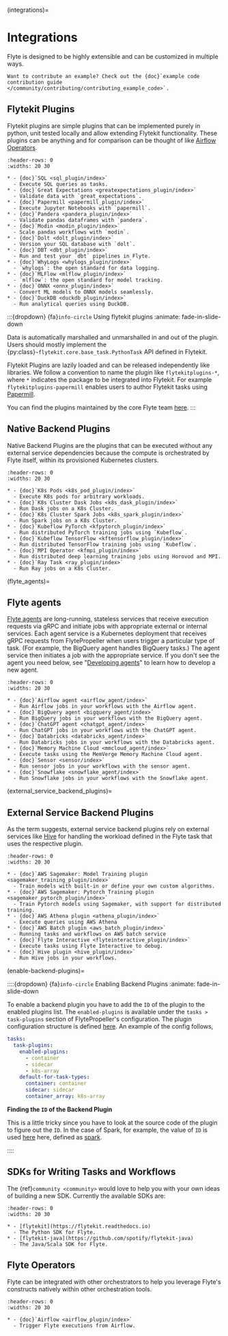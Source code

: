 (integrations)=
# Integrations

Flyte is designed to be highly extensible and can be customized in multiple ways.

```{note}
Want to contribute an example? Check out the {doc}`example code contribution guide </community/contributing/contributing_example_code>`.
```

## Flytekit Plugins

Flytekit plugins are simple plugins that can be implemented purely in python, unit tested locally and allow extending
Flytekit functionality. These plugins can be anything and for comparison can be thought of like
[Airflow Operators](https://airflow.apache.org/docs/apache-airflow/stable/howto/operator/index.html).

```{list-table}
:header-rows: 0
:widths: 20 30

* - {doc}`SQL <sql_plugin/index>`
  - Execute SQL queries as tasks.
* - {doc}`Great Expectations <greatexpectations_plugin/index>`
  - Validate data with `great_expectations`.
* - {doc}`Papermill <papermill_plugin/index>`
  - Execute Jupyter Notebooks with `papermill`.
* - {doc}`Pandera <pandera_plugin/index>`
  - Validate pandas dataframes with `pandera`.
* - {doc}`Modin <modin_plugin/index>`
  - Scale pandas workflows with `modin`.
* - {doc}`Dolt <dolt_plugin/index>`
  - Version your SQL database with `dolt`.
* - {doc}`DBT <dbt_plugin/index>`
  - Run and test your `dbt` pipelines in Flyte.
* - {doc}`WhyLogs <whylogs_plugin/index>`
  - `whylogs`: the open standard for data logging.
* - {doc}`MLFlow <mlflow_plugin/index>`
  - `mlflow`: the open standard for model tracking.
* - {doc}`ONNX <onnx_plugin/index>`
  - Convert ML models to ONNX models seamlessly.
* - {doc}`DuckDB <duckdb_plugin/index>`
  - Run analytical queries using DuckDB.
```

:::{dropdown} {fa}`info-circle` Using flytekit plugins
:animate: fade-in-slide-down

Data is automatically marshalled and unmarshalled in and out of the plugin. Users should mostly implement the
{py:class}`~flytekit.core.base_task.PythonTask` API defined in Flytekit.

Flytekit Plugins are lazily loaded and can be released independently like libraries. We follow a convention to name the
plugin like `flytekitplugins-*`, where `*` indicates the package to be integrated into Flytekit. For example
`flytekitplugins-papermill` enables users to author Flytekit tasks using [Papermill](https://papermill.readthedocs.io/en/latest/).

You can find the plugins maintained by the core Flyte team [here](https://github.com/flyteorg/flytekit/tree/master/plugins).
:::

## Native Backend Plugins

Native Backend Plugins are the plugins that can be executed without any external service dependencies because the compute is
orchestrated by Flyte itself, within its provisioned Kubernetes clusters.

```{list-table}
:header-rows: 0
:widths: 20 30

* - {doc}`K8s Pods <k8s_pod_plugin/index>`
  - Execute K8s pods for arbitrary workloads.
* - {doc}`K8s Cluster Dask Jobs <k8s_dask_plugin/index>`
  - Run Dask jobs on a K8s Cluster.
* - {doc}`K8s Cluster Spark Jobs <k8s_spark_plugin/index>`
  - Run Spark jobs on a K8s Cluster.
* - {doc}`Kubeflow PyTorch <kfpytorch_plugin/index>`
  - Run distributed PyTorch training jobs using `Kubeflow`.
* - {doc}`Kubeflow TensorFlow <kftensorflow_plugin/index>`
  - Run distributed TensorFlow training jobs using `Kubeflow`.
* - {doc}`MPI Operator <kfmpi_plugin/index>`
  - Run distributed deep learning training jobs using Horovod and MPI.
* - {doc}`Ray Task <ray_plugin/index>`
  - Run Ray jobs on a K8s Cluster.
```

(flyte_agents)=
## Flyte agents

[Flyte agents](https://docs.flyte.org/en/latest/flyte_agents/index.html) are long-running, stateless services that receive execution requests via gRPC and initiate jobs with appropriate external or internal services. Each agent service is a Kubernetes deployment that receives gRPC requests from FlytePropeller when users trigger a particular type of task. (For example, the BigQuery agent handles BigQuery tasks.) The agent service then initiates a job with the appropriate service. If you don't see the agent you need below, see "[Developing agents](https://docs.flyte.org/en/latest/flyte_agents/developing_agents.html)" to learn how to develop a new agent.

```{list-table}
:header-rows: 0
:widths: 20 30

* - {doc}`Airflow agent <airflow_agent/index>`
  - Run Airflow jobs in your workflows with the Airflow agent.
* - {doc}`BigQuery agent <bigquery_agent/index>`
  - Run BigQuery jobs in your workflows with the BigQuery agent.
* - {doc}`ChatGPT agent <chatgpt_agent/index>`
  - Run ChatGPT jobs in your workflows with the ChatGPT agent.
* - {doc}`Databricks <databricks_agent/index>`
  - Run Databricks jobs in your workflows with the Databricks agent.
* - {doc}`Memory Machine Cloud <mmcloud_agent/index>`
  - Execute tasks using the MemVerge Memory Machine Cloud agent.
* - {doc}`Sensor <sensor/index>`
  - Run sensor jobs in your workflows with the sensor agent.
* - {doc}`Snowflake <snowflake_agent/index>`
  - Run Snowflake jobs in your workflows with the Snowflake agent.
```

(external_service_backend_plugins)=

## External Service Backend Plugins

As the term suggests, external service backend plugins rely on external services like
[Hive](https://docs.qubole.com/en/latest/user-guide/engines/hive/index.html) for handling the workload defined in the Flyte task that uses the respective plugin.

```{list-table}
:header-rows: 0
:widths: 20 30

* - {doc}`AWS Sagemaker: Model Training plugin <sagemaker_training_plugin/index>`
  - Train models with built-in or define your own custom algorithms.
* - {doc}`AWS Sagemaker: Pytorch Training plugin <sagemaker_pytorch_plugin/index>`
  - Train Pytorch models using Sagemaker, with support for distributed training.
* - {doc}`AWS Athena plugin <athena_plugin/index>`
  - Execute queries using AWS Athena
* - {doc}`AWS Batch plugin <aws_batch_plugin/index>`
  - Running tasks and workflows on AWS batch service
* - {doc}`Flyte Interactive <flyteinteractive_plugin/index>`
  - Execute tasks using Flyte Interactive to debug.
* - {doc}`Hive plugin <hive_plugin/index>`
  - Run Hive jobs in your workflows.
```

(enable-backend-plugins)=

::::{dropdown} {fa}`info-circle` Enabling Backend Plugins
:animate: fade-in-slide-down

To enable a backend plugin you have to add the `ID` of the plugin to the enabled plugins list. The `enabled-plugins` is available under the `tasks > task-plugins` section of FlytePropeller's configuration.
The plugin configuration structure is defined [here](https://pkg.go.dev/github.com/flyteorg/flytepropeller@v0.6.1/pkg/controller/nodes/task/config#TaskPluginConfig). An example of the config follows,

```yaml
tasks:
  task-plugins:
    enabled-plugins:
      - container
      - sidecar
      - k8s-array
    default-for-task-types:
      container: container
      sidecar: sidecar
      container_array: k8s-array
```

**Finding the `ID` of the Backend Plugin**

This is a little tricky since you have to look at the source code of the plugin to figure out the `ID`. In the case of Spark, for example, the value of `ID` is used [here](https://github.com/flyteorg/flyteplugins/blob/v0.5.25/go/tasks/plugins/k8s/spark/spark.go#L424) here, defined as [spark](https://github.com/flyteorg/flyteplugins/blob/v0.5.25/go/tasks/plugins/k8s/spark/spark.go#L41).

::::

## SDKs for Writing Tasks and Workflows

The {ref}`community <community>` would love to help you with your own ideas of building a new SDK. Currently the available SDKs are:

```{list-table}
:header-rows: 0
:widths: 20 30

* - [flytekit](https://flytekit.readthedocs.io)
  - The Python SDK for Flyte.
* - [flytekit-java](https://github.com/spotify/flytekit-java)
  - The Java/Scala SDK for Flyte.
```

## Flyte Operators

Flyte can be integrated with other orchestrators to help you leverage Flyte's
constructs natively within other orchestration tools.

```{list-table}
:header-rows: 0
:widths: 20 30

* - {doc}`Airflow <airflow_plugin/index>`
  - Trigger Flyte executions from Airflow.
```
